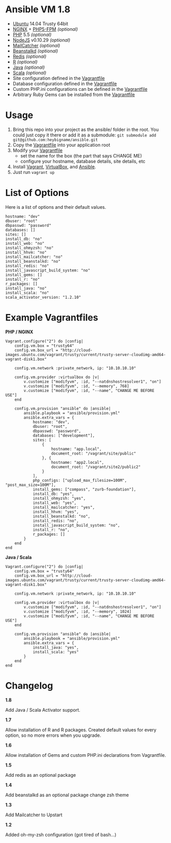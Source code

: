 Ansible VM 1.8
==============

- [Ubuntu](http://www.ubuntu.com/) 14.04 Trusty 64bit
- [NGINX](http://nginx.org/) + [PHP5-FPM](http://php-fpm.org/) _(optional)_
- [PHP](http://php.net/) 5.5 _(optional)_
- [NodeJS](http://nodejs.org/) v0.10.29 _(optional)_
- [MailCatcher](http://mailcatcher.me/) _(optional)_
- [Beanstalkd](http://kr.github.io/beanstalkd/) _(optional)_
- [Redis](http://redis.io) _(optional)_
- [R](http://r-project.org) _(optional)_
- [Java](http://java.com) _(optional)_
- [Scala](http://scala-lang.org) _(optional)_
- Site configuration defined in the [Vagrantfile](https://github.com/heybigname/ansible/blob/master/Vagrantfile)
- Database configuration defined in the [Vagrantfile](https://github.com/heybigname/ansible/blob/master/Vagrantfile)
- Custom PHP.ini configurations can be defined in the [Vagrantfile](https://github.com/heybigname/ansible/blob/master/Vagrantfile)
- Arbitrary Ruby Gems can be installed from the [Vagrantfile](https://github.com/heybigname/ansible/blob/master/Vagrantfile)

# Usage

1. Bring this repo into your project as the ansible/ folder in the root. You could just copy it there or add it as a submodule: `git submodule add git@github.com:heybigname/ansible.git`
2. Copy the [Vagrantfile](https://github.com/heybigname/ansible/blob/master/Vagrantfile) into your application root
3. Modify your [Vagrantfile](https://github.com/heybigname/ansible/blob/master/Vagrantfile)
    - set the name for the box (the part that says CHANGE ME)
    - configure your hostname, database details, site details, etc
4. Install [Vagrant](http://vagrantup.com), [VirtualBox](https://www.virtualbox.org/), and [Ansible](http://www.ansible.com/home).
5. Just run `vagrant up`

# List of Options

Here is a list of options and their default values.

    hostname: "dev"
    dbuser: "root"
    dbpasswd: "password"
    databases: []
    sites: []
    install_db: "no"
    install_web: "no"
    install_ohmyzsh: "no"
    install_hhvm: "no"
    install_mailcatcher: "no"
    install_beanstalkd: "no"
    install_redis: "no"
    install_javascript_build_system: "no"
    install_gems: []
    install_r: "no"
    r_packages: []
    install_java: "no"
    install_scala: "no"
    scala_activator_version: "1.2.10"

# Example Vagrantfiles

**PHP / NGINX**

    Vagrant.configure("2") do |config|
        config.vm.box = "trusty64"
        config.vm.box_url = "http://cloud-images.ubuntu.com/vagrant/trusty/current/trusty-server-cloudimg-amd64-vagrant-disk1.box"

        config.vm.network :private_network, ip: "10.10.10.10"

        config.vm.provider :virtualbox do |v|
            v.customize ["modifyvm", :id, "--natdnshostresolver1", "on"]
            v.customize ["modifyvm", :id, "--memory", 768]
            v.customize ["modifyvm", :id, "--name", "CHANGE ME BEFORE USE"]
        end

        config.vm.provision "ansible" do |ansible|
            ansible.playbook = "ansible/provision.yml"
            ansible.extra_vars = {
                hostname: "dev",
                dbuser: "root",
                dbpasswd: "password",
                databases: ["development"],
                sites: [
                    {
                        hostname: "app.local",
                        document_root: "/vagrant/site/public"
                    }, {
                        hostname: "app2.local",
                        document_root: "/vagrant/site2/public2"
                    }
                ],
                php_configs: ["upload_max_filesize=100M", "post_max_size=100M"],
                install_gems: ["compass", "zurb-foundation"],
                install_db: "yes",
                install_ohmyzsh: "yes",
                install_web: "yes",
                install_mailcatcher: "yes",
                install_hhvm: "yes",
                install_beanstalkd: "no",
                install_redis: "no",
                install_javascript_build_system: "no",
                install_r: "no",
                r_packages: []
            }
        end
    end


**Java / Scala**

    Vagrant.configure("2") do |config|
        config.vm.box = "trusty64"
        config.vm.box_url = "http://cloud-images.ubuntu.com/vagrant/trusty/current/trusty-server-cloudimg-amd64-vagrant-disk1.box"

        config.vm.network :private_network, ip: "10.10.10.10"

        config.vm.provider :virtualbox do |v|
            v.customize ["modifyvm", :id, "--natdnshostresolver1", "on"]
            v.customize ["modifyvm", :id, "--memory", 1024]
            v.customize ["modifyvm", :id, "--name", "CHANGE ME BEFORE USE"]
        end

        config.vm.provision "ansible" do |ansible|
            ansible.playbook = "ansible/provision.yml"
            ansible.extra_vars = {
                install_java: "yes",
                install_scala: "yes"
            }
        end
    end


Changelog
=========

**1.8**

Add Java / Scala Activator support.

**1.7**

Allow installation of R and R packages. Created default values for every option, so no more errors when you upgrade.

**1.6**

Allow installation of Gems and custom PHP.ini declarations from Vagrantfile.

**1.5**

Add redis as an optional package

**1.4**

Add beanstalkd as an optional package
change zsh theme

**1.3**

Add Mailcatcher to Upstart

**1.2**

Added oh-my-zsh configuration (got tired of bash...)

